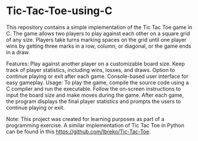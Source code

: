 # Tic-Tac-Toe-using-C
This repository contains a simple implementation of the Tic Tac Toe game in C. The game allows two players to play against each other on a square grid of any size. Players take turns marking spaces on the grid until one player wins by getting three marks in a row, column, or diagonal, or the game ends in a draw.

Features:
Play against another player on a customizable board size.
Keep track of player statistics, including wins, losses, and draws.
Option to continue playing or exit after each game.
Console-based user interface for easy gameplay.
Usage:
To play the game, compile the source code using a C compiler and run the executable. Follow the on-screen instructions to input the board size and make moves during the game. After each game, the program displays the final player statistics and prompts the users to continue playing or exit.

Note: This project was created for learning purposes as part of a programming exercise. A similar implementation of Tic Tac Toe in Python can be found in this https://github.com/Ibreko/Tic-Tac-Toe.
